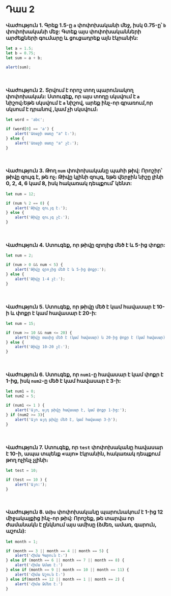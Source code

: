 # Դաս 2

### Վաժություն 1. Գրեք 1.5-ը `a` փոփոխականի մեջ, իսկ 0.75-ը՝ `b` փոփոխականի մեջ: Գտեք այս փոփոխականների արժեքների գումարը և ցուցադրեք այն էկրանին:
```js
let a = 1.5;
let b = 0.75;
let sum = a + b;

alert(sum);
```
<br>

### Վաժություն 2. Տրվում է որոշ տող պարունակող փոփոխական: Ստուգեք, որ այս տողը սկսվում է `a` նիշով։Եթե սկսվում է `a` նիշով, արեք ինչ-որ գրառում,որ սկսում է դրանով ,կամ չի սկսվում։
```js
let word = 'abc';

if (word[0] == 'a') {
	alert('Առաջի տառը "a" է։');
} else {
	alert('Առաջի տառը "a" չէ։');
}
```

<br>

### Վաժություն 3. Թող `num` փոփոխականը պահի թիվ: Որոշիր՝ թիվը զույգ է, թե ոչ։ Թիվը կլինի զույգ, եթե վերջին նիշը լինի 0, 2, 4, 6 կամ 8, իսկ հակառակ դեպքում՝ կենտ: 

```js
let num = 12;

if (num % 2 == 0) {
	alert('Թիվը զույգ է։');
} else {
	alert('Թիվը զույգ չէ։');
}
```

<br>

### Վաժություն 4. Ստուգեք, որ թիվը զրոյից մեծ է և 5-ից փոքր:

```js
let num = 2;

if (num > 0 && num < 5) {
	alert('Թիվը զրոյից մեծ է և 5-ից փոքր:');
} else {
	alert('Թիվը 1-4 չէ։');
}
```

<br>

### Վաժություն 5. Ստուգեք, որ թիվը մեծ է կամ հավասար է 10-ի և փոքր է կամ հավասար է 20-ի:

```js
let num = 15;

if (num >= 10 && num <= 20) {
	alert('Թիվը տասից մեծ է (կամ հավասար) և 20-ից փոքր է (կամ հավասար):');
} else {
	alert('Թիվը 10-20 չէ։');
}
```

<br>

### Վաժություն 6. Ստուգեք, որ `num1`-ը հավասար է կամ փոքր է 1-ից, իսկ `num2`-ը մեծ է կամ հավասար է 3-ի:

```js
let num1 = 0;
let num2 = 5;

if (num1 <= 1 ) {
	alert('Այո, այդ թիվը հավասար է, կամ փոքր 1-ից:');
} if (num2 >= 3){
	alert('Այո այդ թիվը մեծ է, կամ հավասար 3-ի');
}
```

<br>

### Վաժություն 7. Ստուգեք, որ `test` փոփոխականը հավասար է 10-ի, ապա տպենք «այո» էկրանին, hակառակ դեպքում թող ոչինչ չլինի։

```js
let test = 10;

if (test == 10 ) {
	alert('Այո:');
} 
```

<br>


### Վաժություն 8. `Ամիս` փոփոխականը պարունակում է 1-ից 12 միջակայքից ինչ-որ թիվ: Որոշեք, թե տարվա որ ժամանակն է ընկնում այս ամիսը (ձմեռ, ամառ, գարուն, աշուն):

```js
let month = 1;

if (month == 3 || month == 4 || month == 5) {
	alert('Հիմա Գարուն է։')
} else if (month == 6 || month == 7 || month == 8) {
	alert('Հիմա Ամառ է։')
} else if (month == 9 || month == 10 || month == 11) {
	alert('Հիմա Աշուն է։')
} else if(month == 12 || month == 1 || month == 2) {
	alert('Հիմա Ձմեռ է։')
}
```